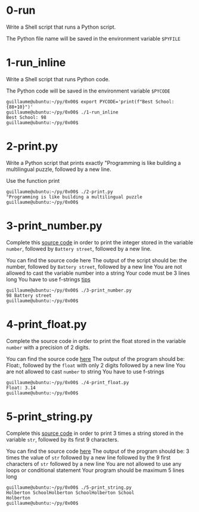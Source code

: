 # 0-run
Write a Shell script that runs a Python script.

The Python file name will be saved in the environment variable `$PYFILE`

# 1-run_inline
Write a Shell script that runs Python code.

The Python code will be saved in the environment variable `$PYCODE`
```
guillaume@ubuntu:~/py/0x00$ export PYCODE='print(f"Best School: {88+10}")'
guillaume@ubuntu:~/py/0x00$ ./1-run_inline 
Best School: 98
guillaume@ubuntu:~/py/0x00$ 
```

# 2-print.py
Write a Python script that prints exactly "Programming is like building a multilingual puzzle, followed by a new line.

Use the function print
```
guillaume@ubuntu:~/py/0x00$ ./2-print.py 
"Programming is like building a multilingual puzzle
guillaume@ubuntu:~/py/0x00$
```

# 3-print_number.py
Complete this [source code](https://github.com/holbertonschool/0x00.py/blob/master/3-print_number.py) in order to print the integer stored in the variable `number`, followed by `Battery street`, followed by a new line.

You can find the source code here
The output of the script should be:
the number, followed by `Battery street`,
followed by a new line
You are not allowed to cast the variable number into a string
Your code must be 3 lines long
You have to use f-strings [tips](https://alx-intranet.hbtn.io/rltoken/Ju0J8BxkuPX5yKZctyKfsQ)
```
guillaume@ubuntu:~/py/0x00$ ./3-print_number.py
98 Battery street
guillaume@ubuntu:~/py/0x00$ 
```

# 4-print_float.py
Complete the source code in order to print the float stored in the variable `number` with a precision of 2 digits.

You can find the source code [here](https://github.com/holbertonschool/0x00.py/blob/master/4-print_float.py)
The output of the program should be:
Float:, followed by the `float` with only 2 digits
followed by a new line
You are not allowed to cast `number` to string
You have to use f-strings
```
guillaume@ubuntu:~/py/0x00$ ./4-print_float.py
Float: 3.14
guillaume@ubuntu:~/py/0x00$ 
```

# 5-print_string.py
Complete this [source code](https://github.com/holbertonschool/0x00.py/blob/master/5-print_string.py) in order to print 3 times a string stored in the variable `str`, followed by its first 9 characters.

You can find the source code [here](https://github.com/holbertonschool/0x00.py/blob/master/5-print_string.py)
The output of the program should be:
3 times the value of `str`
followed by a new line
followed by the 9 first characters of `str`
followed by a new line
You are not allowed to use any loops or conditional statement
Your program should be maximum 5 lines long
```
guillaume@ubuntu:~/py/0x00$ ./5-print_string.py 
Holberton SchoolHolberton SchoolHolberton School
Holberton
guillaume@ubuntu:~/py/0x00$ 
```